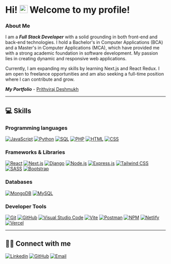 # Hi! <img src="https://media.giphy.com/media/hvRJCLFzcasrR4ia7z/giphy.gif" width="25px"> Welcome to my profile!

### About Me

I am a ***Full Stack Developer*** with a solid grounding in both front-end and back-end technologies. I hold a Bachelor's in Computer Applications (BCA) and a Master's in Computer Applications (MCA), which have provided me with a strong academic foundation in software development. My passion lies in creating dynamic and responsive web applications.

Currently, I am expanding my skills by learning Next.js and React Redux. I am open to freelance opportunities and am also seeking a full-time position where I can contribute and grow.

***My Portfolio*** - <a href="https://prithviraj-deshmukh.vercel.app/">Prithviraj Deshmukh</a>

---

## 💻 Skills

### Programming languages
<a href="#"><img alt="JavaScript" src="https://img.shields.io/badge/JavaScript-20232a.svg?logo=javascript&logoColor=#F7DF1E"></a>
<a href="#"><img alt="Python" src="https://img.shields.io/badge/Python-14354C.svg?logo=python&logoColor=white"></a>
<a href="#"><img alt="SQL" src="https://custom-icon-badges.herokuapp.com/badge/SQL-025E8C.svg?logo=database&logoColor=white"></a>
<a href="#"><img alt="PHP" src="https://img.shields.io/badge/PHP-777BB4.svg?logo=php&logoColor=white"></a>
<a href="#"><img alt="HTML" src="https://img.shields.io/badge/HTML-E34F26.svg?logo=html5&logoColor=white"></a>
<a href="#"><img alt="CSS" src="https://img.shields.io/badge/CSS-1572B6.svg?logo=css3&logoColor=white"></a>

### Frameworks & Libraries
<a href="#"><img alt="React" src="https://img.shields.io/badge/React-20232a.svg?logo=react&logoColor=%2361DAFB"></a>
<a href="#"><img alt="Next.js" src="https://img.shields.io/badge/Next.js-FFFFFF.svg?logo=next.js&logoColor=black"></a>
<a href="#"><img alt="Django" src="https://img.shields.io/badge/Django-092E20.svg?logo=django&logoColor=white"></a>
<a href="#"><img alt="Node.js" src="https://img.shields.io/badge/Node.js-43853D.svg?logo=node.js&logoColor=white"></a>
<a href="#"><img alt="Express.js" src="https://img.shields.io/badge/Express.js-20232a.svg?logo=express&logoColor=white"></a>
<a href="#"><img alt="Tailwind CSS" src="https://img.shields.io/badge/Tailwind CSS-06B6D4.svg?logo=tailwindcss&logoColor=white"></a>
<a href="#"><img alt="SASS" src="https://img.shields.io/badge/Sass-CC6699.svg?logo=SASS&logoColor=white"></a>
<a href="#"><img alt="Bootstrap" src="https://img.shields.io/badge/Bootstrap-7952B3.svg?logo=bootstrap&logoColor=white"></a>

### Databases
<a href="#"><img alt="MongoDB" src="https://img.shields.io/badge/MongoDB-47A248.svg?logo=mongodb&logoColor=white"></a>
<a href="#"><img alt="MySQL" src="https://img.shields.io/badge/MySQL-4479A1.svg?logo=mysql&logoColor=white"></a>

### Developer Tools
<a href="#"><img alt="Git" src="https://img.shields.io/badge/Git-F05032.svg?logo=git&logoColor=white"></a>
<a href="#"><img alt="GitHub" src="https://img.shields.io/badge/GitHub-181717.svg?logo=github&logoColor=white"></a>
<a href="#"><img alt="Visual Studio Code" src="https://img.shields.io/badge/VS%20Code-0078d7.svg?logo=visual-studio-code&logoColor=white"></a>
<a href="#"><img alt="Vite" src="https://img.shields.io/badge/Vite-646CFF.svg?logo=vite&logoColor=white"></a>
<a href="#"><img alt="Postman" src="https://img.shields.io/badge/Postman-FF6C37.svg?logo=postman&logoColor=white"></a>
<a href="#"><img alt="NPM" src="https://img.shields.io/badge/NPM-CB3837.svg?logo=npm&logoColor=white"></a>
<a href="#"><img alt="Netlify" src="https://img.shields.io/badge/Netlify-00C7B7.svg?logo=netlify&logoColor=white"></a>
<a href="#"><img alt="Vercel" src="https://img.shields.io/badge/Vercel-20232a.svg?logo=vercel&logoColor=white"></a>

---

## 🙋‍♂️ Connect with me
<a href="https://www.linkedin.com/in/prithviraj-deshmukh/"><img alt="Linkedin" src="https://img.shields.io/badge/Linkedin-0A66C2.svg?logo=linkedin&logoColor=white"></a>
<a href="https://github.com/RajDeshmukh2001"><img alt="GitHub" src="https://img.shields.io/badge/GitHub-181717.svg?logo=github&logoColor=white"></a>
<a href="mailto:rajdd61@gmail.com"><img alt="Email" src="https://img.shields.io/badge/Email-EA4335.svg?logo=gmail&logoColor=white"></a>
